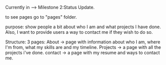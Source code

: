 Currently in --> Milestone 2:Status Update.

to see pages go to "pages" folder.

purpose: show people a bit about who I am and what projects I have done. Also, I want to provide users a way to contact me if they wish to do so.

Structure:
3 pages: 
  About -> page with information about who I am, where I'm from, what my skills are and my timeline.
  Projects -> a page with all the projects i've done.
  contact -> a page with my resume and ways to contact me.
